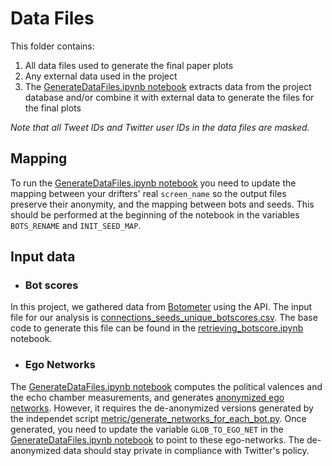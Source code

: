 # Data Files

This folder contains:

1. All data files used to generate the final paper plots
1. Any external data used in the project
1. The [GenerateDataFiles.ipynb notebook](GenerateDataFiles.ipynb) extracts data from the project database and/or combine it with external data to generate the files for the final plots

*Note that all Tweet IDs and Twitter user IDs in the data files are masked.*

## Mapping

To run the [GenerateDataFiles.ipynb notebook](GenerateDataFiles.ipynb) you need to update the mapping between your drifters' real `screen_name` so the output files preserve their anonymity, and the mapping between bots and seeds. This should be performed at the beginning of the notebook in the variables `BOTS_RENAME` and `INIT_SEED_MAP`.

## Input data

+ ### Bot scores

In this project, we gathered data from [Botometer](https://botometer.iuni.iu.edu/) using the API. The input file for our analysis is [connections_seeds_unique_botscores.csv](connections_seeds_unique_botscores.csv). The base code to generate this file can be found in the [retrieving_botscore.ipynb](retrieving_botscore.ipynb) notebook.

+ ### Ego Networks

The [GenerateDataFiles.ipynb notebook](GenerateDataFiles.ipynb) computes the political valences and the echo chamber measurements, and generates [anonymized ego networks](/data/ego_networks/). However, it requires the de-anonymized versions generated by the independet script [metric/generate_networks_for_each_bot.py](/metric/generate_networks_for_each_bot.py). Once generated, you need to update the variable `GLOB_TO_EGO_NET` in the [GenerateDataFiles.ipynb notebook](GenerateDataFiles.ipynb) to point to these ego-networks. The de-anonymized data should stay private in compliance with Twitter's policy.

